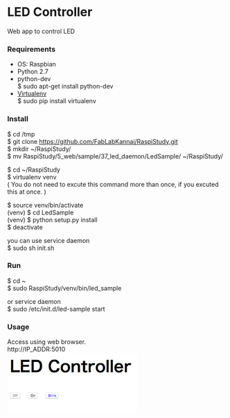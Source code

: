 LED Controller
===============

Web app to control LED <br>

### Requirements
- OS: Raspbian <br>
- Python 2.7 <br>
- python-dev <br>
$ sudo apt-get install python-dev <br>
- [Virtualenv](https://virtualenv.readthedocs.org/en/latest/) <br>
$ sudo pip install virtualenv <br>

### Install
$ cd /tmp<br>
$ git clone https://github.com/FabLabKannai/RaspiStudy.git <br>
$ mkdir ~/RaspiStudy/ <br>
$ mv RaspiStudy/5_web/sample/37_led_daemon/LedSample/ ~/RaspiStudy/ <br>

$ cd ~/RaspiStudy <br>
$ virtualenv venv <br>
( You do not need to excute this command more than once, if you excuted this at once. ) <br>

$ source venv/bin/activate <br>
(venv) $ cd LedSample <br>
(venv) $ python setup.py install <br>
$ deactivate <br>

you can use service daemon <br>
$ sudo sh init.sh <br>

### Run
$ cd ~<br>
$ sudo RaspiStudy/venv/bin/led_sample <br>

or service daemon <br>
$ sudo /etc/init.d/led-sample start <br>

### Usage
Access using web browser. <br>
http://IP_ADDR:5010 <br>
<img src="https://github.com/FabLabKannai/RaspiStudy/blob/master/5_web/sample/37_led_daemon/LedSample/docs/37_led_daemon.png" width="300" /> <br/>
